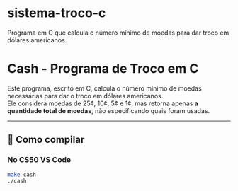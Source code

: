 # sistema-troco-c
Programa em C que calcula o número mínimo de moedas para dar troco em dólares americanos.

# Cash - Programa de Troco em C

Este programa, escrito em C, calcula o número mínimo de moedas necessárias para dar o troco em dólares americanos.  
Ele considera moedas de 25¢, 10¢, 5¢ e 1¢, mas retorna apenas **a quantidade total de moedas**, não especificando quais foram usadas.

---

## 📌 Como compilar

### No CS50 VS Code
```bash
make cash
./cash

